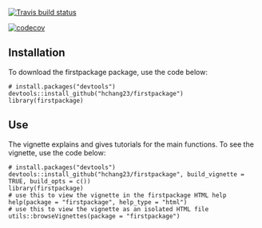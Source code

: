   <!-- badges: start -->
  [![Travis build status](https://travis-ci.com/hchang23/firstpackage.svg?branch=master)](https://travis-ci.com/hchang23/firstpackage)
  
  [![codecov](https://codecov.io/gh/hchang23/firstpackage/branch/master/graph/badge.svg)](https://codecov.io/gh/hchang23/firstpackage)
  <!-- badges: end -->

## Installation

To download the firstpackage package, use the code below:

```{r}
# install.packages("devtools")
devtools::install_github("hchang23/firstpackage")
library(firstpackage)
```

## Use

The vignette explains and gives tutorials for the main functions. To see the vignette, use the code below:

```{r}
# install.packages("devtools")
devtools::install_github("hchang23/firstpackage", build_vignette = TRUE, build_opts = c())
library(firstpackage)
# use this to view the vignette in the firstpackage HTML help
help(package = "firstpackage", help_type = "html")
# use this to view the vignette as an isolated HTML file
utils::browseVignettes(package = "firstpackage")
```
